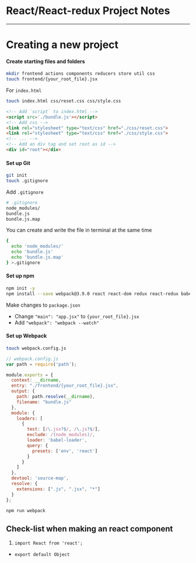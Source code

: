# React/React-redux Project Notes

___

# Creating a new project

#### Create starting files and folders
  ```bash
  mkdir frontend actions components reducers store util css
  touch frontend/{your_root_file}.jsx
  ```
  For `index.html`
  ```bash
  touch index.html css/reset.css css/style.css
  ```
  ```html
  <!-- Add `script` to index.html -->
  <script src='./bundle.js'></script>
  <!-- Add css -->
  <link rel="stylesheet" type="text/css" href="./css/reset.css">
  <link rel="stylesheet" type="text/css" href="./css/style.css">
  <!-- ... -->
  <!-- Add an div tag and set root as id -->
  <div id="root"></div>
  ```

#### Set up Git
  ```bash
  git init
  touch .gitignore
  ```
  Add `.gitignore`
  ```bash
  # .gitignore
  node_modules/
  bundle.js
  bundle.js.map
  ```
  You can create and write the file in terminal at the same time
  ```bash
  {
    echo 'node_modules/'
    echo 'bundle.js'
    echo 'bundle.js.map'
  } >.gitignore
  ```
#### Set up npm
```bash
npm init -y
npm install --save webpack@3.9.0 react react-dom redux react-redux babel-core babel-loader babel-preset-react babel-preset-env babel-preset-es2015 redux-logger lodash
```
Make changes to `package.json`
* Change `"main": "app.jsx"` to `{your_root_file}.jsx`
* Add `"webpack": "webpack --watch"`

#### Set up Webpack
  ```bash
  touch webpack.config.js
  ```
  ```js
  // webpack.config.js
  var path = require('path');

  module.exports = {
    context: __dirname,
    entry: "./frontend/{your_root_file}.jsx",
    output: {
      path: path.resolve(__dirname),
      filename: "bundle.js"
    },
    module: {
      loaders: [
        {
          test: [/\.jsx?$/, /\.js?$/],
          exclude: /(node_modules)/,
          loader: 'babel-loader',
          query: {
            presets: ['env', 'react']
          }
        }
      ]
    },
    devtool: 'source-map',
    resolve: {
      extensions: [".js", ".jsx", "*"]
    }
  };
  ```
  ```bash
  npm run webpack
  ```

## Check-list when making an react component

1. `import React from 'react';`
- `export default Object`
